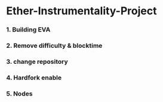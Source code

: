 # Ether-Instrumentality-Project
### 1. Building EVA

### 2. Remove difficulty & blocktime

### 3. change repository

### 4. Hardfork enable

### 5. Nodes
